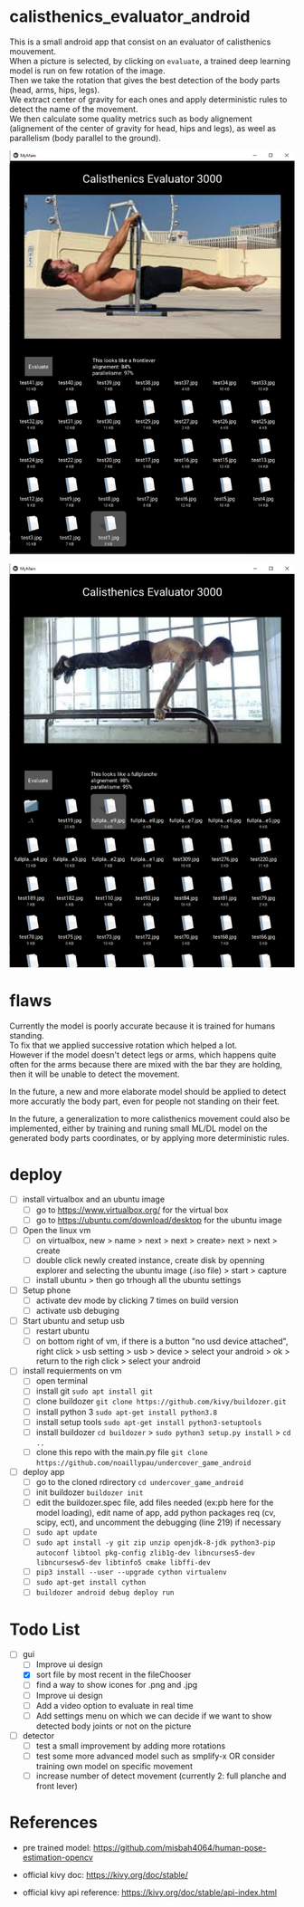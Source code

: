 # calisthenics_evaluator_android

This is a small android app that consist on an evaluator of calisthenics mouvement. \
When a picture is selected, by clicking on `evaluate`, a trained deep learning model is run on few rotation of the image. \
Then we take the rotation that gives the best detection of the body parts (head, arms, hips, legs). \
We extract center of gravity for each ones and apply deterministic rules to detect the name of the movement. \
We then calculate some quality metrics such as body alignement (alignement of the center of gravity for head, hips and legs), as weel as parallelism (body parallel to the ground).

![alt text](src/frontlever_ex.PNG)

![alt text](src/fullplanche_ex.PNG)

# flaws

Currently the model is poorly accurate because it is trained for humans standing. \
To fix that we applied successive rotation which helped a lot. \
However if the model doesn't detect legs or arms, which happens quite often for the arms because there are mixed with the bar they are holding, then it will be unable to detect the movement. 

In the future, a new and more elaborate model should be applied to detect more accuratly the body part, even for people not standing on their feet. 

In the future, a generalization to more calisthenics movement could also be implemented, either by training and runing small ML/DL model on the generated body parts coordinates, or by applying more deterministic rules.

# deploy

- [ ] install virtualbox and an ubuntu image
  - [ ] go to https://www.virtualbox.org/ for the virtual box
  - [ ] go to https://ubuntu.com/download/desktop for the ubuntu image
- [ ] Open the linux vm
  - [ ] on virtualbox, new > name > next > next > create> next > next > create
  - [ ] double click newly created instance, create disk by openning explorer and selecting the ubuntu image (.iso file) > start > capture
  - [ ]  install ubuntu > then go trhough all the ubuntu settings
- [ ] Setup phone
  - [ ] activate dev mode by clicking 7 times on build version
  - [ ] activate usb debuging
- [ ] Start ubuntu and setup usb
  - [ ] restart ubuntu
  - [ ] on bottom right of vm, if there is a button "no usd device attached", right click > usb setting > usb > device > select your android > ok > return to the righ click > select your android
- [ ] install requierments on vm
  - [ ] open terminal
  - [ ] install git `sudo apt install git`
  - [ ] clone buildozer `git clone https://github.com/kivy/buildozer.git`
  - [ ] install python 3 `sudo apt-get install python3.8`
  - [ ] install setup tools `sudo apt-get install python3-setuptools`
  - [ ] install buildozer `cd buildozer` > `sudo python3 setup.py install` > `cd ..`
  - [ ] clone this repo with the main.py file `git clone https://github.com/noaillypau/undercover_game_android`
- [ ] deploy app
  - [ ] go to the cloned rdirectory `cd undercover_game_android`
  - [ ] init buildozer `buildozer init`
  - [ ] edit the buildozer.spec file, add files needed (ex:pb here for the model loading), edit name of app, add python packages req (cv, scipy, ect), and uncomment the debugging (line 219) if necessary
  - [ ] `sudo apt update`
  - [ ] `sudo apt install -y git zip unzip openjdk-8-jdk python3-pip autoconf libtool pkg-config zlib1g-dev libncurses5-dev libncursesw5-dev libtinfo5 cmake libffi-dev`
  - [ ] `pip3 install --user --upgrade cython virtualenv`
  - [ ] `sudo apt-get install cython`
  - [ ] `buildozer android debug deploy run`
  
# Todo List

- [ ] gui
  - [ ] Improve ui design
  - [x] sort file by most recent in the fileChooser
  - [ ] find a way to show icones for .png and .jpg
  - [ ] Improve ui design
  - [ ] Add a video option to evaluate in real time
  - [ ] Add settings menu on which we can decide if we want to show detected body joints or not on the picture
- [ ] detector
  - [ ] test a small improvement by adding more rotations
  - [ ] test some more advanced model such as smplify-x OR consider training own model on specific movement
  - [ ] increase number of detect movement (currently 2: full planche and front lever)
  
# References

* pre trained model: https://github.com/misbah4064/human-pose-estimation-opencv

* official kivy doc: https://kivy.org/doc/stable/

* official kivy api reference: https://kivy.org/doc/stable/api-index.html
